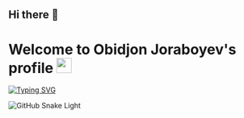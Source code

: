 ## Hi there 👋

<!--
**ObidjonJoraboyev/ObidjonJoraboyev** is a ✨ _special_ ✨ repository because its `README.md` (this file) appears on your GitHub profile.

Here are some ideas to get you started:

- 🔭 I’m currently working on ...
- 🌱 I’m currently learning ...
- 👯 I’m looking to collaborate on ...
- 🤔 I’m looking for help with ...
- 💬 Ask me about ...
- 📫 How to reach me: ...
- 😄 Pronouns: ...
- ⚡ Fun fact: ...
-->
# Welcome to Obidjon Joraboyev's profile <img src="https://raw.githubusercontent.com/MartinHeinz/MartinHeinz/master/wave.gif" width="30px">

[![Typing SVG](https://readme-typing-svg.herokuapp.com?size=30&duration=2000&pause=500&color=4cbb17&lines=I+am+a+Flutter+Developer;I+build+mobile+apps;Love+Open+Source)](https://git.io/typing-svg)


![GitHub Snake Light](https://github.com/ObidjonJoraboyev/snk/blob/output/github-contribution-grid-snake.svg)
